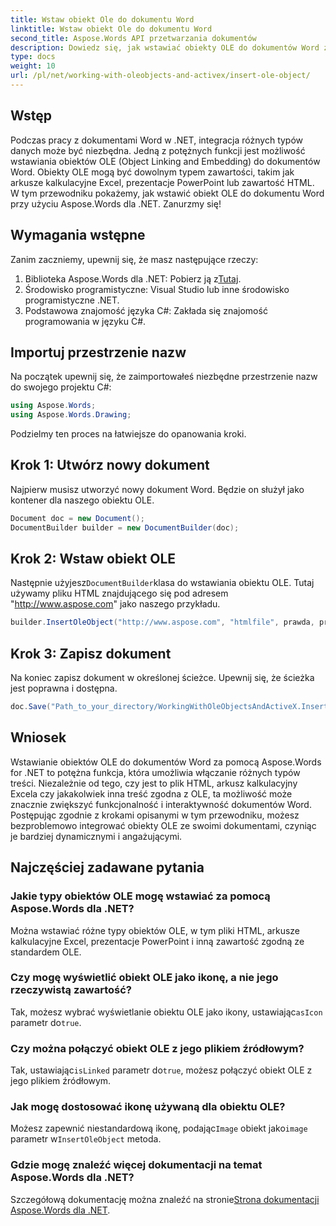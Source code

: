 ```yaml
---
title: Wstaw obiekt Ole do dokumentu Word
linktitle: Wstaw obiekt Ole do dokumentu Word
second_title: Aspose.Words API przetwarzania dokumentów
description: Dowiedz się, jak wstawiać obiekty OLE do dokumentów Word za pomocą Aspose.Words dla .NET dzięki temu przewodnikowi krok po kroku. Ulepsz swoje dokumenty za pomocą osadzonej zawartości.
type: docs
weight: 10
url: /pl/net/working-with-oleobjects-and-activex/insert-ole-object/
---
```

## Wstęp

Podczas pracy z dokumentami Word w .NET, integracja różnych typów danych może być niezbędna. Jedną z potężnych funkcji jest możliwość wstawiania obiektów OLE (Object Linking and Embedding) do dokumentów Word. Obiekty OLE mogą być dowolnym typem zawartości, takim jak arkusze kalkulacyjne Excel, prezentacje PowerPoint lub zawartość HTML. W tym przewodniku pokażemy, jak wstawić obiekt OLE do dokumentu Word przy użyciu Aspose.Words dla .NET. Zanurzmy się!

## Wymagania wstępne

Zanim zaczniemy, upewnij się, że masz następujące rzeczy:

1. Biblioteka Aspose.Words dla .NET: Pobierz ją z[Tutaj](https://releases.aspose.com/words/net/).
2. Środowisko programistyczne: Visual Studio lub inne środowisko programistyczne .NET.
3. Podstawowa znajomość języka C#: Zakłada się znajomość programowania w języku C#.

## Importuj przestrzenie nazw

Na początek upewnij się, że zaimportowałeś niezbędne przestrzenie nazw do swojego projektu C#:

```csharp
using Aspose.Words;
using Aspose.Words.Drawing;
```

Podzielmy ten proces na łatwiejsze do opanowania kroki.

## Krok 1: Utwórz nowy dokument

Najpierw musisz utworzyć nowy dokument Word. Będzie on służył jako kontener dla naszego obiektu OLE.

```csharp
Document doc = new Document();
DocumentBuilder builder = new DocumentBuilder(doc);
```

## Krok 2: Wstaw obiekt OLE

 Następnie użyjesz`DocumentBuilder`klasa do wstawiania obiektu OLE. Tutaj używamy pliku HTML znajdującego się pod adresem "http://www.aspose.com" jako naszego przykładu.

```csharp
builder.InsertOleObject("http://www.aspose.com", "htmlfile", prawda, prawda, null);
```

## Krok 3: Zapisz dokument

Na koniec zapisz dokument w określonej ścieżce. Upewnij się, że ścieżka jest poprawna i dostępna.

```csharp
doc.Save("Path_to_your_directory/WorkingWithOleObjectsAndActiveX.InsertOleObject.docx");
```

## Wniosek

Wstawianie obiektów OLE do dokumentów Word za pomocą Aspose.Words for .NET to potężna funkcja, która umożliwia włączanie różnych typów treści. Niezależnie od tego, czy jest to plik HTML, arkusz kalkulacyjny Excela czy jakakolwiek inna treść zgodna z OLE, ta możliwość może znacznie zwiększyć funkcjonalność i interaktywność dokumentów Word. Postępując zgodnie z krokami opisanymi w tym przewodniku, możesz bezproblemowo integrować obiekty OLE ze swoimi dokumentami, czyniąc je bardziej dynamicznymi i angażującymi.

## Najczęściej zadawane pytania

### Jakie typy obiektów OLE mogę wstawiać za pomocą Aspose.Words dla .NET?
Można wstawiać różne typy obiektów OLE, w tym pliki HTML, arkusze kalkulacyjne Excel, prezentacje PowerPoint i inną zawartość zgodną ze standardem OLE.

### Czy mogę wyświetlić obiekt OLE jako ikonę, a nie jego rzeczywistą zawartość?
 Tak, możesz wybrać wyświetlanie obiektu OLE jako ikony, ustawiając`asIcon` parametr do`true`.

### Czy można połączyć obiekt OLE z jego plikiem źródłowym?
 Tak, ustawiając`isLinked` parametr do`true`, możesz połączyć obiekt OLE z jego plikiem źródłowym.

### Jak mogę dostosować ikonę używaną dla obiektu OLE?
 Możesz zapewnić niestandardową ikonę, podając`Image` obiekt jako`image` parametr w`InsertOleObject` metoda.

### Gdzie mogę znaleźć więcej dokumentacji na temat Aspose.Words dla .NET?
 Szczegółową dokumentację można znaleźć na stronie[Strona dokumentacji Aspose.Words dla .NET](https://reference.aspose.com/words/net/).